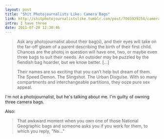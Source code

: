 ```yaml
---
layout: post
title: "Shit Photojournalists Like: Camera Bags"
link: http://shitphotojournalistslike.tumblr.com/post/7003929254/camera-bags
intro: I have three
date: 2011-07-28 12:30:46 
---
```

> Ask any photojournalist about their bag(s), and their eyes will take on the far-off gleam of a parent describing the birth of their first child. Chances are the photoj in question will have one, two, or maybe even three bags to suit their needs. An outsider may be puzzled by the fiendish bag hoarder, but we know better. \[...\]
>
> Their names are so exciting that you can’t help but dream of them. The Speed Demon. The Slingshot. The Urban Disguise. With so many compartments and interchangeable partitions, they ooze pure sex appeal.

I'm not a photojournalist, but he's talking about me. I'm guilty of owning three camera bags.

Also:

> That awkward moment when you own one of those National Geographic bags and someone asks you if you work for them, to which you reply, "No…"
